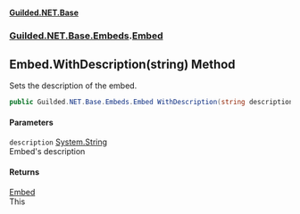 #### [Guilded.NET.Base](Guilded_NET_Base.md 'Guilded.NET.Base')
### [Guilded.NET.Base.Embeds](Guilded_NET_Base.md#Guilded_NET_Base_Embeds 'Guilded.NET.Base.Embeds').[Embed](Embed.md 'Guilded.NET.Base.Embeds.Embed')
## Embed.WithDescription(string) Method
Sets the description of the embed.  
```csharp
public Guilded.NET.Base.Embeds.Embed WithDescription(string description);
```
#### Parameters
<a name='Guilded_NET_Base_Embeds_Embed_WithDescription(string)_description'></a>
`description` [System.String](https://docs.microsoft.com/en-us/dotnet/api/System.String 'System.String')  
Embed's description
  
#### Returns
[Embed](Embed.md 'Guilded.NET.Base.Embeds.Embed')  
This

